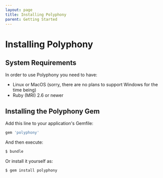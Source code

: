 ```yaml
---
layout: page
title: Installing Polyphony
parent: Getting Started
---
```

# Installing Polyphony

## System Requirements

In order to use Polyphony you need to have:

- Linux or MacOS (sorry, there are no plans to support Windows for the time
  being)
- Ruby (MRI) 2.6 or newer

## Installing the Polyphony Gem

Add this line to your application's Gemfile:

```ruby
gem 'polyphony'
```

And then execute:

```bash
$ bundle
```

Or install it yourself as:

```bash
$ gem install polyphony
```
